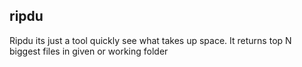 ripdu
--

Ripdu its just a tool quickly see what takes up space. It returns top N biggest files in given or working folder